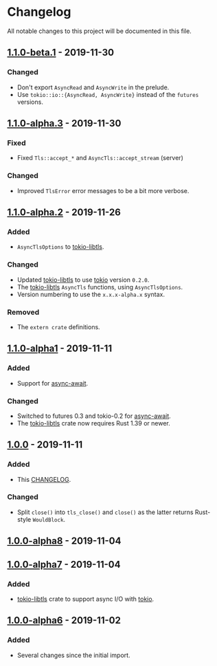 # Changelog

All notable changes to this project will be documented in this file.

## [1.1.0-beta.1] - 2019-11-30
### Changed
- Don't export `AsyncRead` and `AsyncWrite` in the prelude.
- Use `tokio::io::{AsyncRead, AsyncWrite}` instead of the `futures` versions.

## [1.1.0-alpha.3] - 2019-11-30
### Fixed
- Fixed `Tls::accept_*` and `AsyncTls::accept_stream` (server)
### Changed
- Improved `TlsError` error messages to be a bit more verbose.

## [1.1.0-alpha.2] - 2019-11-26
### Added
- `AsyncTlsOptions` to [tokio-libtls].
### Changed
- Updated [tokio-libtls] to use [tokio] version `0.2.0`.
- The [tokio-libtls] `AsyncTls` functions, using `AsyncTlsOptions`.
- Version numbering to use the `x.x.x-alpha.x` syntax.
### Removed
- The `extern crate` definitions.

## [1.1.0-alpha1] - 2019-11-11
### Added
- Support for [async-await].
### Changed
- Switched to futures 0.3 and tokio-0.2 for [async-await].
- The [tokio-libtls] crate now requires Rust 1.39 or newer.

## [1.0.0] - 2019-11-11
### Added
- This [CHANGELOG].
### Changed
- Split `close()` into `tls_close()` and `close()` as the latter
  returns Rust-style `WouldBlock`.

## [1.0.0-alpha8] - 2019-11-04

## [1.0.0-alpha7] - 2019-11-04
### Added
- [tokio-libtls] crate to support async I/O with [tokio].

## [1.0.0-alpha6] - 2019-11-02
### Added
- Several changes since the initial import.

[async-await]: https://blog.rust-lang.org/2019/11/07/Async-await-stable.html
[CHANGELOG]: CHANGELOG.md
[tokio]: https://tokio.rs/
[tokio-libtls]: https://crates.io/crates/tokio-libtls
[1.1.0-beta.1]: https://github.com/reyk/rust-libtls/compare/v1.1.0-alpha3..v1.1.0-beta.1
[1.1.0-alpha.3]: https://github.com/reyk/rust-libtls/compare/v1.1.0-alpha2..v1.1.0-alpha.3
[1.1.0-alpha.2]: https://github.com/reyk/rust-libtls/compare/v1.1.0-alpha1..v1.1.0-alpha.2
[1.1.0-alpha1]: https://github.com/reyk/rust-libtls/compare/v1.0.0...v1.1.0-alpha1
[1.0.0]: https://github.com/reyk/rust-libtls/compare/v1.0.0-alpha8...v1.0.0
[1.0.0-alpha8]: https://github.com/reyk/rust-libtls/compare/v1.0.0-alpha7...v1.0.0-alpha8
[1.0.0-alpha7]: https://github.com/reyk/rust-libtls/compare/v1.0.0-alpha6...v1.0.0-alpha7
[1.0.0-alpha6]: https://github.com/reyk/rust-libtls/compare/fe1583dbea2c7aa086ed53303030b6f719675f8d...v1.0.0-alpha6
